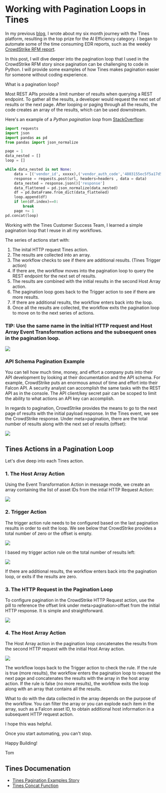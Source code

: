 # Working with Pagination Loops in Tines

In my previous [blog](https://automatesecops.github.io/Tines-AI-Winner/), I wrote about my six month journey with the Tines platform, resulting in the top prize for the AI Efficiency category.  I began to automate some of the time consuming EDR reports, such as the weekly [CrowdStrike RFM report](https://www.tines.com/library/stories/1257278/?name=generate-a-crowdstrike-rfm-report-with-ai&redirected-from=%2Fyou-did-what-with-tines%2Fsummer-2024%2F).

In this post, I will dive deeper into the pagination loop that I used in the CrowdStrike RFM story since pagination can be challenging to code in Python. I will provide some examples of how Tines makes pagination easier for someone without coding experience.

What is a pagination loop?

Most REST APIs provide a limit number of results when querying a REST endpoint.  To gather all the results, a developer would request the next set of results or the next page. After looping or paging through all the results, the code creates an array of the results, which can be used downstream.

Here's an example of a *Python pagination loop* from [StackOverflow](https://stackoverflow.com/questions/73474642/api-pagination-loop):
```python
import requests
import json
import pandas as pd
from pandas import json_normalize

page = 1
data_nested = []
loop = []

while data_nested is not None:
    data = [('vendor_id', xxxxx),('vendor_auth_code','4803155ec5f5a17d589b650cxxxxxxxxx'),('results_per_page',200),('page',page)]
    response = requests.post(url, headers=headers , data = data)
    data_nested = response.json()['response']
    data_flattened = pd.json_normalize(data_nested)
    df = pd.DataFrame.from_dict(data_flattened)
    loop.append(df)
    if len(df.index)==0:
        break
    page += 1   
pd.concat(loop)
```

Working with the Tines Customer Success Team, I learned a simple pagination loop that I reuse in all my workflows.

The series of actions start with:
1. The inital HTTP request Tines action. 
2. The results are collected into an array. 
3. The workflow checks to see if there are additional results. (Tines Trigger action)
4. If there are, the workflow moves into the pagination loop to query the REST endpoint for the next set of results. 
5. The results are combined with the initial results in the second Host Array action. 
6. The pagination loop goes back to the Trigger action to see if there are more results.
7. If there are additional results, the workflow enters back into the loop. 
5. Once all the results are collected, the workflow exits the pagination loop to move on to the next series of actions.

### TIP: Use the same name in the initial HTTP request and Host Array Event Transformation actions and the subsequent ones in the pagination loop.
<img src="./images/Pagination-Loop.png">

### API Schema Pagination Example
You can tell how much time, money, and effort a company puts into their API development by looking at their documentation and the API schema. For example, CrowdStrike puts an enormous amout of time and effort into their Falcon API.  A security analyst can accomplish the same tasks with the REST API as in the console. The API client/key secret pair can be scoped to limit the ability to what actions an API key can accomplish.

In regards to pagination, CrowdStrike provides the means to go to the next page of results with the initial payload response.  In the Tines event, we see the CrowdStrike response. Under meta>pagination, there are the total number of results along with the next set of results (offset):

<img src="./images/CS-HTTP-Payload.png">

## Tines Actions in a Pagination Loop
Let's dive deep into each Tines action.

### 1. The Host Array Action
Using the Event Transformation Action in message mode, we create an array containing the list of asset IDs from the intial HTTP Request Action:

<img src="./images/HostArray-1.png">

### 2. Trigger Action
The trigger action rule needs to be configured based on the last pagination results in order to exit the loop. We see below that CrowdStrike provides a total number of zero or the offset is empty.

<img src="./images/Pagination-Loop-2.png">

I based my trigger action rule on the total number of results left:

<img src="./images/TriggerLogic.png">

If there are additional results, the workflow enters back into the pagination loop, or exits if the results are zero.

### 3. The HTTP Request in the Pagination Loop
To configure pagination in the CrowdStrike HTTP Request action, use the pill to reference the offset link under meta>pagination>offset from the initial HTTP response. It is simple and straightforward.

<img src="./images/HTTPRequestAction-2.png">


### 4. The Host Array Action
The Host Array action in the pagination loop concatenates the results from the second HTTP request with the initial Host Array action. 

<img src="./images/HostArray-2.png">

The workflow loops back to the Trigger action to check the rule.  If the rule is true (more results), the workflow enters the pagination loop to request the next page and concatenates the results with the array in the host array action. If the rule is false (no more results), the workflow exits the loop along with an array that contains all the results.

What to do with the data collected in the array depends on the purpose of the workflow.  You can filter the array or you can explode each item in the array, such as a Falcon asset ID, to obtain additional host information in a subsequent HTTP request action.

I hope this was helpful.

Once you start automating, you can't stop.

Happy Building!

Tom

## Tines Documenation
- [Tines Pagination Examples Story](https://www.tines.com/library/stories/91375/?name=implement-pagination-with-these-techniques)
- [Tines Concat Function](https://www.tines.com/docs/formulas/functions/concat/)